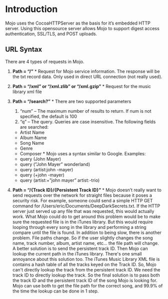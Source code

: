 # Introduction #

Mojo uses the CocoaHTTPServer as the basis for it’s embedded HTTP server.  Using this opensource server allows Mojo to support digest access authentication, SSL/TLS, and POST uploads.


## URL Syntax ##

There are 4 types of requests in Mojo.

  1. **Path = “/”**
    * Request for Mojo service information.  The response will be the txt record data.  Only used in direct URL connection (not really used).

  1. **Path = “/xml” or “/xml.zlib” or “/xml.gzip”**
    * Request for the music library xml file

  1. **Path = “/search?”**
    * There are two supported parameters
      1. “num” – The maximum number of results to return.  If num is not specified, the default is 100
      1. “q” – The query. Queries are case insensitive.  The following fields are searched:
        * Artist Name
        * Album Name
        * Song Name
        * Genre
        * Composer
    * Mojo uses a syntax similar to Google.  Examples:
      * query (John Mayer)
      * query (”John Mayer” wonderland)
      * query (artist:john -mayer)
      * query (+john -mayer)
      * query (artist:+”john mayer” artist:-trio)

  1. **Path = “/{Track ID}/{Persistent Track ID}”**
    * Mojo doesn’t really want to send requests over the network for straight files because it poses a security risk.  For example, someone could send a simple HTTP GET command for /Users/eric/Documents/DeepDarkSecrets.txt.  If the HTTP server just served up any file that was requested, this would actually work.  What Mojo could do to get around this problem would be to make sure the requested file is in the iTunes library.  But this would require looping through every song in the library and performing a string compare until the file is found.  In addition to being slow, there is another problem.  File paths change. So if the user slightly changes the song name, track number, album, artist name, etc... the file path will change.  A better solution is to send the persistent track ID. Then Mojo can lookup the current path in the iTunes library.  There's one small annoyance about this solution too. The iTunes Music Library XML file is contains a hash table of all the tracks keyed on the Track ID.  So, Mojo can't directly lookup the track from the persistent track ID.  We need the track ID to directly lookup the track.  So the final solution is to pass both the track ID and the persistent track ID of the song Mojo is looking for.  Mojo can use both to get the file path for the correct song, and 99.9% of the time the lookup can be done in 1 step.